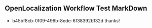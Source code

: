 ## OpenLocalization Workflow Test MarkDown
* b45bf8cb-0f09-496b-8ede-6f38392b132d thanks!

<!--HONumber=Aug16_HO4-->


